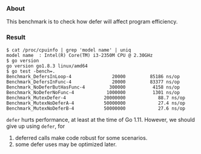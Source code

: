 
### About

This benchmark is to check how defer will affect program efficiency.

### Result

```
$ cat /proc/cpuinfo | grep 'model name' | uniq
model name	: Intel(R) Core(TM) i3-2350M CPU @ 2.30GHz
$ go version
go version go1.8.3 linux/amd64
$ go test -bench=.
Benchmark_DefersInLoop-4        	   20000	     85186 ns/op
Benchmark_DefersInFunc-4        	   20000	     83377 ns/op
Benchmark_NoDeferButHasFunc-4   	  300000	      4158 ns/op
Benchmark_NoDeferNoFunc-4       	 1000000	      1301 ns/op
Benchmark_MutexDefer-4          	20000000	        88.7 ns/op
Benchmark_MutexNoDeferA-4       	50000000	        27.4 ns/op
Benchmark_MutexNoDeferB-4       	50000000	        27.6 ns/op
```

`defer` hurts performance, at least at the time of Go 1.11.
However, we should give up using `defer`, for
1. deferred calls make code robust for some scenarios.
1. some defer uses may be optimized later.
